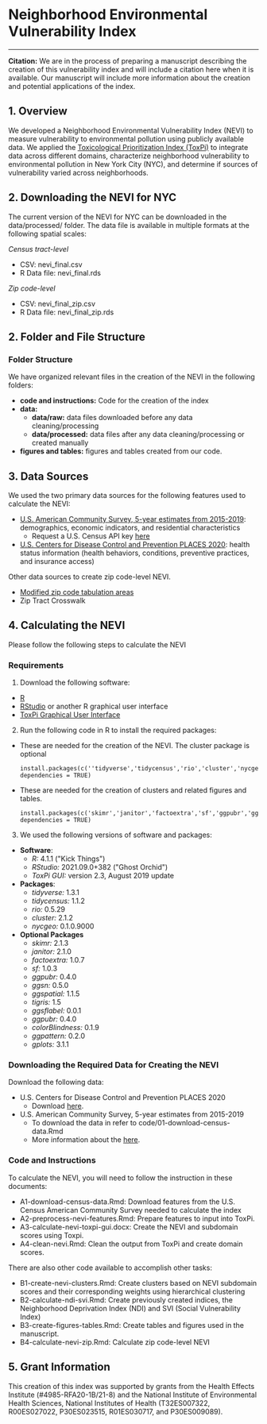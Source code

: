 # Neighborhood Environmental Vulnerability Index 
***

**Citation:** We are in the process of preparing a manuscript describing the creation of this vulnerability index and will include a citation here when it is available. Our manuscript will include more information about the creation and potential applications of the index.

## 1. Overview
We developed a Neighborhood Environmental Vulnerability Index (NEVI) to measure vulnerability to environmental pollution using publicly available data. We applied the [Toxicological Prioritization Index (ToxPi)](https://toxpi.org/) to integrate data across different domains, characterize neighborhood vulnerability to environmental pollution in New York City (NYC), and determine if sources of vulnerability varied across neighborhoods.

## 2. Downloading the NEVI for NYC
The current version of the NEVI for NYC can be downloaded in the data/processed/ folder. The data file is available in multiple formats at the following spatial scales:

*Census tract-level*
- CSV: nevi_final.csv
- R Data file: nevi_final.rds

*Zip code-level*
- CSV: nevi_final_zip.csv
- R Data file: nevi_final_zip.rds

## 2. Folder and File Structure
### Folder Structure
We have organized relevant files in the creation of the NEVI in the following folders:
- **code and instructions:** Code for the creation of the index
- **data:** 
	- **data/raw:** data files downloaded before any data cleaning/processing
	- **data/processed:** data files after any data cleaning/processing or created manually
- **figures and tables:** figures and tables created from our code.


## 3. Data Sources
We used the two primary data sources for the following features used to calculate the NEVI:
- [U.S. American Community Survey, 5-year estimates from 2015-2019](https://www.census.gov/data/developers/data-sets/acs-5year.2019.html): demographics, economic indicators, and residential characteristics
	- Request a U.S. Census API key [here](https://api.census.gov/data/key_signup.html)
- [U.S. Centers for Disease Control and Prevention PLACES 2020](https://chronicdata.cdc.gov/500-Cities-Places/PLACES-Local-Data-for-Better-Health-Place-Data-202/q8xq-ygsk): health status information (health behaviors, conditions, preventive practices, and insurance access)

Other data sources to create zip code-level NEVI.
- [Modified zip code tabulation areas](https://data.cityofnewyork.us/Health/Modified-Zip-Code-Tabulation-Areas-MODZCTA-/pri4-ifjk)
- Zip Tract Crosswalk


## 4. Calculating the NEVI
Please follow the following steps to calculate the NEVI
### Requirements
1. Download the following software: 
- [R](https://cran.r-project.org/bin/windows/base/)
- [RStudio](https://www.rstudio.com/products/rstudio/download/#download) or another R graphical user interface
- [ToxPi Graphical User Interface](https://toxpi.org/)
2. Run the following code in R to install the required packages:
- These are needed for the creation of the NEVI. The cluster package is optional 
	```installation_nevi	
	install.packages(c(''tidyverse','tidycensus','rio','cluster','nycgeo'), dependencies = TRUE)
	```
- These are needed for the creation of clusters and related figures and tables.
	```installation_figs_tabs
	install.packages(c('skimr','janitor','factoextra','sf','ggpubr','ggsn','ggspatial','tigris','ggsflabel','ggpubr','colorBlindness','ggpattern','gplots'), dependencies = TRUE)
	```
3. We used the following versions of software and packages:
- **Software**:
	- *R:* 4.1.1 ("Kick Things")
	- *RStudio:* 2021.09.0+382 ("Ghost Orchid")
	- *ToxPi GUI:* version 2.3, August 2019 update
- **Packages**:
	- *tidyverse:* 1.3.1 
	- *tidycensus:* 1.1.2 
	- *rio:* 0.5.29 
	- *cluster:* 2.1.2 
	- *nycgeo:* 0.1.0.9000 
- **Optional Packages**
	- *skimr:* 2.1.3 
	- *janitor:* 2.1.0 
	- *factoextra:* 1.0.7 
	- *sf:* 1.0.3 
	- *ggpubr:* 0.4.0 
	- *ggsn:* 0.5.0 
	- *ggspatial:* 1.1.5 
	- *tigris:* 1.5 
	- *ggsflabel:* 0.0.1 
	- *ggpubr:* 0.4.0 
	- *colorBlindness:* 0.1.9 
	- *ggpattern:* 0.2.0 
	- *gplots:* 3.1.1 


### Downloading the Required Data for Creating the NEVI
Download the following data:
- U.S. Centers for Disease Control and Prevention PLACES 2020
	- Download [here]().
- U.S. American Community Survey, 5-year estimates from 2015-2019
	- To download the data in refer to code/01-download-census-data.Rmd 
	- More information about the [here](https://www.census.gov/data/developers/data-sets/acs-5year.2019.html).



### Code and Instructions
To calculate the NEVI, you will need to follow the instruction in these documents:
- A1-download-census-data.Rmd: Download features from the U.S. Census American Community Survey needed to calculate the index
- A2-preprocess-nevi-features.Rmd: Prepare features to input into ToxPi.
- A3-calculate-nevi-toxpi-gui.docx: Create the NEVI and subdomain scores using Toxpi.
- A4-clean-nevi.Rmd: Clean the output from ToxPi and create domain scores.

There are also other code available to accomplish other tasks:
- B1-create-nevi-clusters.Rmd: Create clusters based on NEVI subdomain scores and their corresponding weights using hierarchical clustering
- B2-calculate-ndi-svi.Rmd: Create previously created indices, the Neighborhood Deprivation Index (NDI) and SVI (Social Vulnerability Index)
- B3-create-figures-tables.Rmd: Create tables and figures used in the manuscript.
- B4-calculate-nevi-zip.Rmd: Calculate zip code-level NEVI


## 5. Grant Information
This creation of this index was supported by grants from the Health Effects Institute (#4985-RFA20-1B/21-8) and the National Institute of Environmental Health Sciences, National Institutes of Health (T32ES007322, R00ES027022, P30ES023515, R01ES030717, and P30ES009089).


